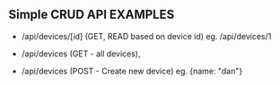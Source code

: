 ## Simple CRUD API EXAMPLES

- /api/devices/[id] (GET, READ based on device id) eg. /api/devices/1

- /api/devices (GET - all devices),
- /api/devices (POST - Create new device)  eg. {name: "dan"}
